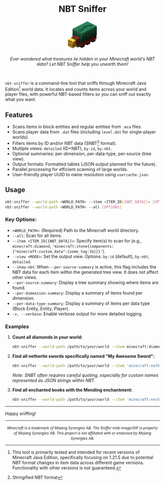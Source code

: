 <div align="center">

  <h1>NBT Sniffer</h1>

  <img src="https://raw.githubusercontent.com/Lemonzyy/nbt-sniffer/refs/heads/main/assets/sniffer_sniffing.gif" alt="NBT Sniffer Logo - A Minecraft Sniffer sniffing" width="20%">
  <br/>

  <p><em>Ever wondered what treasures lie hidden in your Minecraft world's NBT data? Let NBT Sniffer help you unearth them!</em></p>
</div>
<br/>

`nbt-sniffer` is a command-line tool that sniffs through Minecraft Java Edition[^version_note] world data. It locates and counts items across your world and player files, with powerful NBT-based filters so you can sniff out exactly what you want.

## Features

- Scans items in block entities and regular entities from `.mca` files.
- Scans player data from `.dat` files (including `level.dat` for single-player worlds).
- Filters items by ID and/or NBT data (SNBT[^snbt] format).
- Multiple views: `detailed` (ID+NBT), `by-id`, `by-nbt`.
- Optional summaries: per-dimension, per-data-type, per-source (tree view).
- Output formats: Formatted tables (JSON output planned for the future).
- Parallel processing for efficient scanning of large worlds.
- User-friendly player UUID to name resolution using `usercache.json`.

## Usage

```bash
nbt-sniffer --world-path <WORLD_PATH> --item <ITEM_ID[{NBT_DATA}]> [OPTIONS]
nbt-sniffer --world-path <WORLD_PATH> --all [OPTIONS]
```

### Key Options:

- `<WORLD_PATH>`: (Required) Path to the Minecraft world directory.
- `--all`: Scan for all items.
- `--item <ITEM_ID[{NBT_DATA}]>`: Specify item(s) to scan for (e.g., `minecraft:diamond`, `'minecraft:stone{components:{"minecraft:custom_data":{some_tag:1b}}}'`).
- `--view <MODE>`: Set the output view. Options: `by-id` (default), `by-nbt`, `detailed`.
- `--show-nbt`: When `--per-source-summary` is active, this flag includes the NBT data for each item within the generated tree view. It does not affect other views.
- `--per-source-summary`: Display a tree summary showing where items are found.
- `--per-dimension-summary`: Display a summary of items found per dimension.
- `--per-data-type-summary`: Display a summary of items per data type (Block Entity, Entity, Player).
- `-v, --verbose`: Enable verbose output for more detailed logging.

### Examples

1.  **Count all diamonds in your world:**

    ```bash
    nbt-sniffer --world-path /path/to/your/world --item minecraft:diamond
    ```

2.  **Find all netherite swords specifically named "My Awesome Sword":**

    ```bash
    nbt-sniffer --world-path /path/to/your/world --item 'minecraft:netherite_sword{components:{"minecraft:custom_name":"My Awesome Sword"}}'
    ```

    _Note: SNBT often requires careful quoting, especially for custom names represented as JSON strings within NBT._

3.  **Find all enchanted books with the Mending enchantment:**
    ```bash
    nbt-sniffer --world-path /path/to/your/world --item 'minecraft:enchanted_book{components:{"minecraft:stored_enchantments":{"minecraft:mending":1}}}'
    ```

---

Happy sniffing!

---

<div align="center">
  <small><em>Minecraft is a trademark of Mojang Synergies AB. The Sniffer mob image/GIF is property of Mojang Synergies AB. This project is not affiliated with or endorsed by Mojang Synergies AB.</em></small>
</div>

[^version_note]: This tool is primarily tested and intended for recent versions of Minecraft Java Edition, specifically focusing on 1.21.5 due to potential NBT format changes in item data across different game versions. Functionality with other versions is not guaranteed.
[^snbt]: Stringified NBT format
